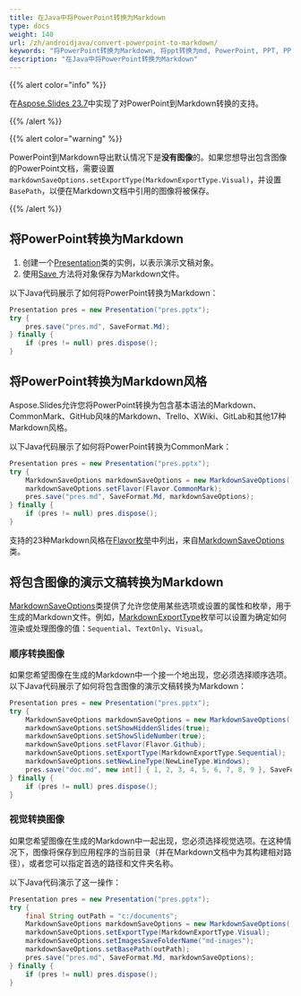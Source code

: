 ```yaml
---
title: 在Java中将PowerPoint转换为Markdown
type: docs
weight: 140
url: /zh/androidjava/convert-powerpoint-to-markdown/
keywords: "将PowerPoint转换为Markdown, 将ppt转换为md, PowerPoint, PPT, PPTX, 演示文稿, Markdown, Java, Aspose.Slides for Android via Java"
description: "在Java中将PowerPoint转换为Markdown"
---
```


{{% alert color="info" %}} 

在[Aspose.Slides 23.7](https://docs.aspose.com/slides/androidjava/aspose-slides-for-java-23-7-release-notes/)中实现了对PowerPoint到Markdown转换的支持。

{{% /alert %}} 

{{% alert color="warning" %}} 

PowerPoint到Markdown导出默认情况下是**没有图像**的。如果您想导出包含图像的PowerPoint文档，需要设置 `markdownSaveOptions.setExportType(MarkdownExportType.Visual)`，并设置`BasePath`，以便在Markdown文档中引用的图像将被保存。

{{% /alert %}} 

## **将PowerPoint转换为Markdown**

1. 创建一个[Presentation](https://reference.aspose.com/slides/androidjava/com.aspose.slides/presentation/)类的实例，以表示演示文稿对象。
2. 使用[Save ](https://reference.aspose.com/slides/androidjava/com.aspose.slides/presentation/#save-com.aspose.slides.IXamlOptions-)方法将对象保存为Markdown文件。

以下Java代码展示了如何将PowerPoint转换为Markdown：

```java
Presentation pres = new Presentation("pres.pptx");
try {
    pres.save("pres.md", SaveFormat.Md);
} finally {
    if (pres != null) pres.dispose();
}
```

## 将PowerPoint转换为Markdown风格

Aspose.Slides允许您将PowerPoint转换为包含基本语法的Markdown、CommonMark、GitHub风味的Markdown、Trello、XWiki、GitLab和其他17种Markdown风格。

以下Java代码展示了如何将PowerPoint转换为CommonMark：

```java
Presentation pres = new Presentation("pres.pptx");
try {
    MarkdownSaveOptions markdownSaveOptions = new MarkdownSaveOptions();
    markdownSaveOptions.setFlavor(Flavor.CommonMark);
    pres.save("pres.md", SaveFormat.Md, markdownSaveOptions);
} finally {
    if (pres != null) pres.dispose();
}
```

支持的23种Markdown风格在[Flavor枚举](https://reference.aspose.com/slides/androidjava/com.aspose.slides/flavor/)中列出，来自[MarkdownSaveOptions](https://reference.aspose.com/slides/androidjava/com.aspose.slides/markdownsaveoptions/)类。

## **将包含图像的演示文稿转换为Markdown**

[MarkdownSaveOptions](https://reference.aspose.com/slides/androidjava/com.aspose.slides/markdownsaveoptions/)类提供了允许您使用某些选项或设置的属性和枚举，用于生成的Markdown文件。例如，[MarkdownExportType](https://reference.aspose.com/slides/androidjava/com.aspose.slides/markdownexporttype/)枚举可以设置为确定如何渲染或处理图像的值：`Sequential`、`TextOnly`、`Visual`。

### **顺序转换图像**

如果您希望图像在生成的Markdown中一个接一个地出现，您必须选择顺序选项。以下Java代码展示了如何将包含图像的演示文稿转换为Markdown：

```java
Presentation pres = new Presentation("pres.pptx");
try {
    MarkdownSaveOptions markdownSaveOptions = new MarkdownSaveOptions();
    markdownSaveOptions.setShowHiddenSlides(true);
    markdownSaveOptions.setShowSlideNumber(true);
    markdownSaveOptions.setFlavor(Flavor.Github);
    markdownSaveOptions.setExportType(MarkdownExportType.Sequential);
    markdownSaveOptions.setNewLineType(NewLineType.Windows);
    pres.save("doc.md", new int[] { 1, 2, 3, 4, 5, 6, 7, 8, 9 }, SaveFormat.Md, markdownSaveOptions);
} finally {
    if (pres != null) pres.dispose();
}
```

### **视觉转换图像**

如果您希望图像在生成的Markdown中一起出现，您必须选择视觉选项。在这种情况下，图像将保存到应用程序的当前目录（并在Markdown文档中为其构建相对路径），或者您可以指定首选的路径和文件夹名称。

以下Java代码演示了这一操作：

```java
Presentation pres = new Presentation("pres.pptx");
try {
    final String outPath = "c:/documents";
    MarkdownSaveOptions markdownSaveOptions = new MarkdownSaveOptions();
    markdownSaveOptions.setExportType(MarkdownExportType.Visual);
    markdownSaveOptions.setImagesSaveFolderName("md-images");
    markdownSaveOptions.setBasePath(outPath);
    pres.save("pres.md", SaveFormat.Md, markdownSaveOptions);
} finally {
    if (pres != null) pres.dispose();
}
```